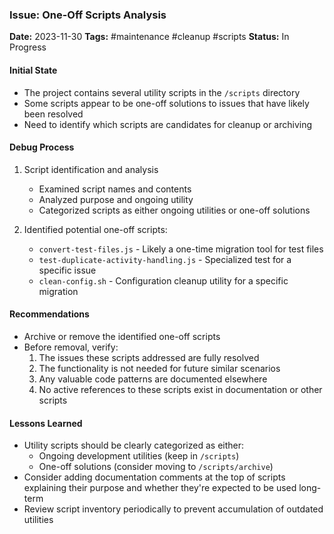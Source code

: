 ### Issue: One-Off Scripts Analysis
**Date:** 2023-11-30
**Tags:** #maintenance #cleanup #scripts
**Status:** In Progress

#### Initial State
- The project contains several utility scripts in the `/scripts` directory
- Some scripts appear to be one-off solutions to issues that have likely been resolved
- Need to identify which scripts are candidates for cleanup or archiving

#### Debug Process
1. Script identification and analysis
   - Examined script names and contents
   - Analyzed purpose and ongoing utility
   - Categorized scripts as either ongoing utilities or one-off solutions

2. Identified potential one-off scripts:
   - `convert-test-files.js` - Likely a one-time migration tool for test files
   - `test-duplicate-activity-handling.js` - Specialized test for a specific issue
   - `clean-config.sh` - Configuration cleanup utility for a specific migration

#### Recommendations
- Archive or remove the identified one-off scripts
- Before removal, verify:
  1. The issues these scripts addressed are fully resolved
  2. The functionality is not needed for future similar scenarios
  3. Any valuable code patterns are documented elsewhere
  4. No active references to these scripts exist in documentation or other scripts

#### Lessons Learned
- Utility scripts should be clearly categorized as either:
  - Ongoing development utilities (keep in `/scripts`)
  - One-off solutions (consider moving to `/scripts/archive`)
- Consider adding documentation comments at the top of scripts explaining their purpose and whether they're expected to be used long-term
- Review script inventory periodically to prevent accumulation of outdated utilities
